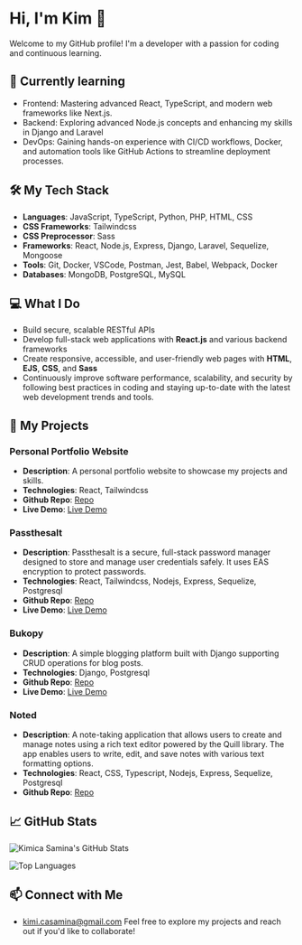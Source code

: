 # Hi, I'm Kim 👋

Welcome to my GitHub profile! I'm a developer with a passion for coding and continuous learning.


## 🌱 Currently learning
- Frontend: Mastering advanced React, TypeScript, and modern web frameworks like Next.js.
- Backend: Exploring advanced Node.js concepts and enhancing my skills in Django and Laravel
- DevOps: Gaining hands-on experience with CI/CD workflows, Docker, and automation tools like GitHub Actions to streamline deployment processes.
  
## 🛠️ My Tech Stack
- **Languages**: JavaScript, TypeScript, Python, PHP, HTML, CSS
- **CSS Frameworks**: Tailwindcss
- **CSS Preprocessor**: Sass
- **Frameworks**: React, Node.js, Express, Django, Laravel, Sequelize, Mongoose
- **Tools**: Git, Docker, VSCode, Postman, Jest, Babel, Webpack, Docker
- **Databases**: MongoDB, PostgreSQL, MySQL

## 💻 What I Do
- Build secure, scalable RESTful APIs 
- Develop full-stack web applications with **React.js** and various backend frameworks
- Create responsive, accessible, and user-friendly web pages with **HTML**, **EJS**, **CSS**, and **Sass**
- Continuously improve software performance, scalability, and security by following best practices in coding and staying up-to-date with the latest web development trends and tools.

## 📂 My Projects
### Personal Portfolio Website
- **Description**: A personal portfolio website to showcase my projects and skills.
- **Technologies**: React, Tailwindcss
- **Github Repo**: [Repo](https://kimberlycasamina.onrender.com/)
- **Live Demo**: [Live Demo](https://kimberlycasamina.onrender.com/)

### Passthesalt
- **Description**: Passthesalt is a secure, full-stack password manager designed to store and manage user credentials safely. It uses EAS encryption to protect passwords.
- **Technologies**: React, Tailwindcss, Nodejs, Express, Sequelize, Postgresql
- **Github Repo**: [Repo](https://github.com/kimicasamina/passthesalt-password-manager)
- **Live Demo**: [Live Demo](https://passthesalt-client.onrender.com/)

### Bukopy
- **Description**: A simple blogging platform built with Django supporting CRUD operations for blog posts.
- **Technologies**: Django, Postgresql
- **Github Repo**: [Repo](https://github.com/kimicasamina/bukopy-django-blogsite)
- **Live Demo**: [Live Demo](https://bukopy-blogsite.onrender.com/)

### Noted
- **Description**: A note-taking application that allows users to create and manage notes using a rich text editor powered by the Quill library. The app enables users to write, edit, and save notes with various text formatting options.
- **Technologies**: React, CSS, Typescript, Nodejs, Express, Sequelize, Postgresql
- **Github Repo**: [Repo](https://github.com/kimicasamina/note-app-ts)

## 📈 GitHub Stats
![Kimica Samina's GitHub Stats](https://github-readme-stats.vercel.app/api?username=kimicasamina&show_icons=true&theme=radical)

![Top Languages](https://github-readme-stats.vercel.app/api/top-langs/?username=kimicasamina&layout=compact&theme=radical)

## 📫 Connect with Me
- [kimi.casamina@gmail.com](mailto:kimi.casamina@gmail.com)
Feel free to explore my projects and reach out if you'd like to collaborate!


